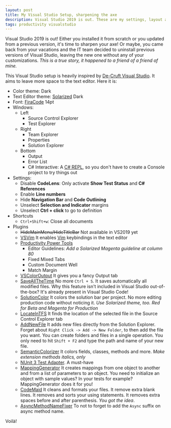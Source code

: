 ```yaml
---
layout: post
title: My Visual Studio Setup, sharpening the axe
description: Visual Studio 2019 is out. These are my settings, layout and extensions
tags: productivity visualstudio
---
```


Visual Studio 2019 is out! Either you installed it from scratch or you updated from a previous version, it's time to sharpen your axe! Or maybe, you came back from your vacations and the IT team decided to uninstall previous versions of Visual Studio, leaving the new one without any of your customizations. _This is a true story, it happened to a friend of a friend of mine._

This Visual Studio setup is heavily inspired by [De-Cruft Visual Studio](	https://jackmott.github.io/programming/tools/editor/ide/visual/studio/2016/07/11/decruft-visual-studio.html). It aims to leave more space to the text editor. Here it is:

* Color theme: Dark
* Text Editor theme: [Solarized](https://ethanschoonover.com/solarized/) Dark
* Font: [FiraCode](https://github.com/tonsky/FiraCode) 14pt
* Windows:
	* Left
		* Source Control Explorer
		* Test Explorer
	* Right
		* Team Explorer
		* Properties
		* Solution Explorer
	* Bottom
		* Output
		* Error List
		* C# Interactive: A [C# REPL](https://dzone.com/articles/c-interactive-in-visual-studio), so you don't have to create a Console project to try things out
* Settings:
	* Disable **CodeLens**: Only activate **Show Test Status** and **C# References**
	* Enable **Line numbers**
	* Hide **Navigation Bar** and **Code Outlining**
	* Unselect **Selection and Indicator** margins
	* Unselect **Ctrl + click** to go to definition
* Shortcuts
	* 	`Ctrl+Shift+w`: Close all documents
* Plugins
	* ~~HideMainMenu/HideTitleBar~~ Not available in VS2019 yet
	* [VSVim](https://github.com/jaredpar/VsVim) It enables [Vim](https://www.vim.org/) keybindings in the text editor
	* [Productivity Power Tools](https://marketplace.visualstudio.com/items?itemName=VisualStudioProductTeam.ProductivityPowerTools)
		* Editor Guidelines: _Add a Solarized Magenta guideline at column 80_
		* Fixed Mixed Tabs
		* Custom Document Well
		* Match Margin
	* [VSColorOutput](https://github.com/mike-ward/VSColorOutput) It gives you a fancy Output tab
	* [SaveAllTheTime](https://github.com/pragmatrix/SaveAllTheTime) No more `Ctrl + S`. It saves automatically all modified files. Why this feature isn't included in Visual Studio out-of-the-box? It's already present in Visual Studio Code!
	* [SolutionColor](https://marketplace.visualstudio.com/items?itemName=Wumpf.SolutionColor) It colors the solution bar per project. No more editing production code without noticing it. _Use Solarized theme, too. Red for Beta and Magenta for Production_
	* [LocateInTFS](https://marketplace.visualstudio.com/items?itemName=AlexPendleton.LocateinTFS2017) It finds the location of the selected file in the Source Control Explorer tab
	* [AddNewFile](https://marketplace.visualstudio.com/items?itemName=MadsKristensen.AddNewFile) It adds new files directly from the Solution Explorer.  Forget about `Right Click -> Add -> New Folder`, to then add the file you want. You can create folders and files in a single operation. You only need to hit `Shift + F2` and type the path and name of your new file.
	* [SemanticColorizer](https://github.com/hicknhack-software/semantic-colorizer) It colors fields, classes, methods and more. _Make extension methods italics, only_
	* [NUnit 3 Test Adapter](https://marketplace.visualstudio.com/items?itemName=NUnitDevelopers.NUnit3TestAdapter). A must-have
	* [MappingGenerator](https://marketplace.visualstudio.com/items?itemName=54748ff9-45fc-43c2-8ec5-cf7912bc3b84.mappinggenerator) It creates mappings from one object to another and from a list of parameters to an object. You need to initialize an object with sample values? In your tests for example? MappingGenerator does it for you!
	* [CodeMaid](https://marketplace.visualstudio.com/items?itemName=SteveCadwallader.CodeMaid) It cleans and formats your files. It remove extra blank lines. It removes and sorts your using statements. It removes extra spaces before and after parenthesis. _You got the idea_.
	* [AsyncMethodNameFixer](https://github.com/priyanshu92/AsyncMethodNameFixer) To not to forget to add the `Async` suffix on async method name.

 Voilà!